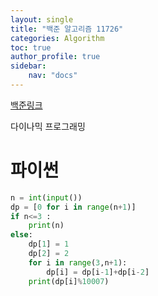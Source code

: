 ```yaml
---
layout: single
title: "백준 알고리즘 11726"
categories: Algorithm
toc: true
author_profile: true
sidebar:
    nav: "docs"
---
```


[백준링크](https://www.acmicpc.net/problem/11726)


다이나믹 프로그래밍 

# 파이썬
```python
n = int(input())
dp = [0 for i in range(n+1)]
if n<=3 :
    print(n)
else:
    dp[1] = 1
    dp[2] = 2
    for i in range(3,n+1):
        dp[i] = dp[i-1]+dp[i-2]
    print(dp[i]%10007)
```